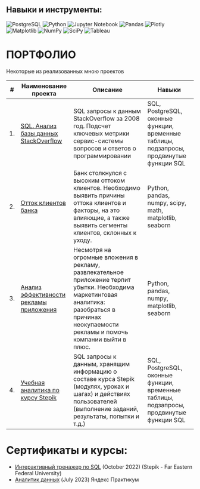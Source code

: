 
## Навыки и инструменты: 

![PostgreSQL](https://img.shields.io/badge/postgres-%23316192.svg?style=for-the-badge&logo=postgresql&logoColor=white) ![Python](https://img.shields.io/badge/python-3670A0?style=for-the-badge&logo=python&logoColor=ffdd54) ![Jupyter Notebook](https://img.shields.io/badge/jupyter-%23FA0F00.svg?style=for-the-badge&logo=jupyter&logoColor=white) ![Pandas](https://img.shields.io/badge/pandas-%23150458.svg?style=for-the-badge&logo=pandas&logoColor=white)
![Plotly](https://img.shields.io/badge/Plotly-%233F4F75.svg?style=for-the-badge&logo=plotly&logoColor=white) ![Matplotlib](https://img.shields.io/badge/Matplotlib-%23ffffff.svg?style=for-the-badge&logo=Matplotlib&logoColor=black) ![NumPy](https://img.shields.io/badge/numpy-%23013243.svg?style=for-the-badge&logo=numpy&logoColor=white) ![SciPy](https://img.shields.io/badge/SciPy-%230C55A5.svg?style=for-the-badge&logo=scipy&logoColor=%white) ![Tableau](https://camo.githubusercontent.com/1b1a1740cefbf2af3fa3573461dfaa66f314a9c10671d00293060d455e1659a3/68747470733a2f2f696d672e736869656c64732e696f2f62616467652f5461626c6561752d4539373632373f7374796c653d666f722d7468652d6261646765266c6f676f3d5461626c656175266c6f676f436f6c6f723d7768697465)      
# ПОРТФОЛИО
Некоторые из реализованных мною проектов

| #  | Наименование проекта | Описание | Навыки |
|----|--------------------------|-------------|---------------|
| 1. |[SQL. Анализ базы данных StackOverflow](https://github.com/natellaful/Portfolio/blob/main/SQL%20запросы/SQL%20запросы%20к%20БД%20StackOverFlow%20.sql)| SQL запросы к данным StackOverflow за 2008 год. Подсчет ключевых метрики сервис-системы вопросов и ответов о программировании  |SQL, PostgreSQL, оконные функции, временные таблицы, подзапросы, продвинутые функции SQL|
| 2. | [Отток клиентов банка](https://github.com/natellaful/Portfolio/tree/main/Отток%20клиентов%20банка) | Банк столкнулся с высоким оттоком клиентов. Необходимо выявить причины оттока клиентов  и факторы, на это влияющие, а также выявить сегменты клиентов, склонных к уходу. | Python, pandas, numpy, scipy, math, matplotlib, seaborn |
| 3. | [Анализ эффективности рекламы приложения](https://github.com/natellaful/Portfolio/tree/main/Анализ%20эффективности%20рекламы%20приложения) | Несмотря на огромные вложения в рекламу, развлекательное приложение терпит убытки. Необходима маркетинговая аналитика: разобраться в причинах неокупаемости рекламы и помочь компании выйти в плюс. | Python, pandas, numpy, matplotlib, seaborn | 
| 4. |[Учебная аналитика по курсу Stepik](https://github.com/natellaful/Portfolio/blob/main/SQL%20запросы/SQL%20БД%20%22Учебная%20аналитика%20по%20курсу%22.sql)| SQL запросы к данным, хранящим информацию о составе курса Stepik (модулях, уроках и шагах) и действиях пользователей (выполнение заданий, результаты, попытки и т.д.)  | SQL, PostgreSQL, оконные функции, временные таблицы, подзапросы, продвинутые функции SQL |





# Сертификаты и курсы:

- [Интерактивный тренажер по SQL](https://stepik.org/cert/1699699) (October 2022) (Stepik - Far Eastern Federal University)
- [Аналитик данных](https://github.com/natellaful/Portfolio/blob/main/Сертификат%20%22Аналитик%20данных%22%20Яндекс%20Практикум.pdf) (July 2023) Яндекс Практикум 
